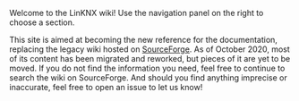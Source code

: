 Welcome to the LinKNX wiki! Use the navigation panel on the right to choose a section.

This site is aimed at becoming the new reference for the documentation, replacing the legacy wiki hosted on [SourceForge](https://sourceforge.net/p/linknx/wiki/Main_Page/). As of October 2020, most of its content has been migrated and reworked, but pieces of it are yet to be moved. If you do not find the information you need, feel free to continue to search the wiki on SourceForge.
And should you find anything imprecise or inaccurate, feel free to open an issue to let us know!
